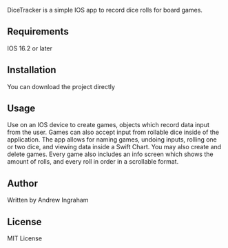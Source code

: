 DiceTracker is a simple IOS app to record dice rolls for board games.

## Requirements

IOS 16.2 or later

## Installation

You can download the project directly

## Usage

Use on an IOS device to create games, objects which record data input from the user. Games can also accept input from rollable dice inside of the application.
The app allows for naming games, undoing inputs, rolling one or two dice, and viewing data inside a Swift Chart. You may also create and delete games.
Every game also includes an info screen which shows the amount of rolls, and every roll in order in a scrollable format.

## Author

Written by Andrew Ingraham

## License

MIT License
